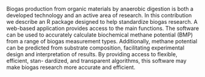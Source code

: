 Biogas production from organic materials by anaerobic digestion is both a developed technology and an active area of research. In this contribution we describe an R package designed to help standardize biogas research. A web-based application provides access to the main functions. The software can be used to accurately calculate biochemical methane potential (BMP) from a range of biogas measurement types. Additionally, methane potential can be predicted from substrate composition, facilitating experimental design and interpretation of results. By providing access to flexible, efficient, stan- dardized, and transparent algorithms, this software may make biogas research more accurate and efficient.
